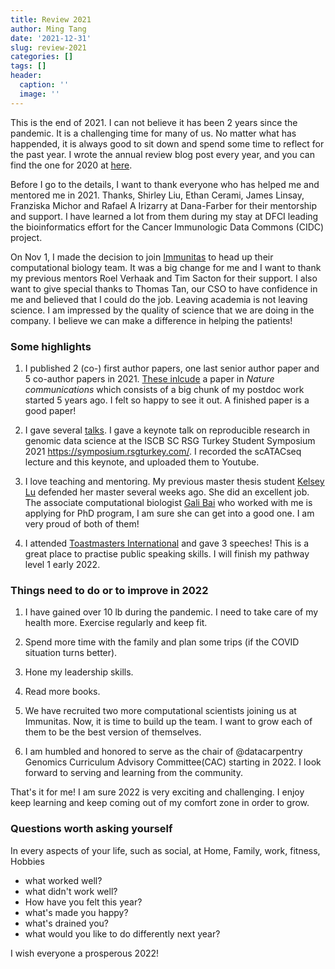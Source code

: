 ```yaml
---
title: Review 2021
author: Ming Tang
date: '2021-12-31'
slug: review-2021
categories: []
tags: []
header:
  caption: ''
  image: ''
---
```


This is the end of 2021. I can not believe it has been 2 years since the pandemic. It is a challenging time for many of us. No matter what has happended, it is always good to sit down and spend some time to reflect for the past year. I wrote the annual review blog post every year, and you can find the one for 2020  at [here](https://divingintogeneticsandgenomics.rbind.io/post/review-2020/).

Before I go to the details, I want to thank everyone who has helped me and mentored me in 2021. Thanks, Shirley Liu, Ethan Cerami, James Linsay, Franziska Michor and Rafael A Irizarry at Dana-Farber for their mentorship and support. I have learned a lot from them during my stay at DFCI leading the bioinformatics effort for the Cancer Immunologic Data Commons (CIDC) project.

On Nov 1, I made the decision to join [Immunitas](https://www.immunitastx.com/) to head up their computational biology team. It was a big change for me and I want to thank my previous mentors Roel Verhaak and Tim Sacton for their support. I also want to give special thanks to Thomas Tan, our CSO to have confidence in me and believed that I could do the job. Leaving academia is not leaving science. I am impressed by the quality of science that we are doing in the company. I believe we can make a difference in helping the patients!


### Some highlights 

1. I published 2 (co-) first author papers, one last senior author paper and 5 co-author papers in 2021. [These inlcude](https://divingintogeneticsandgenomics.rbind.io/#publications) a paper in *Nature communications* which consists of a big chunk of my postdoc work started 5 years ago. I felt so happy to see it out. A finished paper is a good paper!

2. I gave several [talks](https://divingintogeneticsandgenomics.rbind.io/talk/). I gave a keynote talk on reproducible research in genomic data science at the ISCB SC RSG Turkey Student Symposium 2021 https://symposium.rsgturkey.com/. I recorded the scATACseq lecture and this keynote, and uploaded them to Youtube.

3. I love teaching and mentoring. My previous master thesis student [Kelsey Lu](https://twitter.com/KelseyTLuu) defended her master several weeks ago. She did an excellent job. The associate computational biologist [Gali Bai](https://twitter.com/gali_bai) who worked with me is applying for PhD program, I am sure she can get into a good one. I am very proud of both of them!

4. I attended [Toastmasters International](https://www.toastmasters.org/) and gave 3 speeches! This is a great place to practise public speaking skills. I will finish my pathway level 1 early 2022.



### Things need to do or to improve in 2022

1. I have gained over 10 lb during the pandemic. I need to take care of my health more. Exercise regularly and keep fit. 

2. Spend more time with the family and plan some trips (if the COVID situation turns better).

3. Hone my leadership skills.

4. Read more books.

5. We have recruited two more computational scientists joining us at Immunitas. Now, it is time to build up the team. I want to grow each of them to be the best version of themselves.

6. I am humbled and honored to serve as the chair of @datacarpentry Genomics Curriculum Advisory Committee(CAC) starting in 2022. I look forward to serving and learning from the community.

That's it for me! I am sure 2022 is very exciting and challenging. I enjoy keep learning and keep coming out of my comfort zone in order to grow.

### Questions worth asking yourself

In every aspects of your life, such as social, at Home, Family, work, fitness, Hobbies

* what worked well?
* what didn't work well?
* How have you felt this year?
* what's made you happy?
* what's drained you?  
* what would you like to do differently next year? 


I wish everyone a prosperous 2022!




